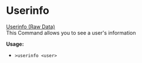 # Userinfo

[Userinfo (Raw Data)](https://raw.githubusercontent.com/Gr3nDy/DBM-RawData/master/Commands/userinfo/userinfo.json?token=AIED6DPPJBU6443KERUNG2C6ED2IU)
<br>
This Command allows you to see a user's information

**Usage:**
* `>userinfo <user>`


